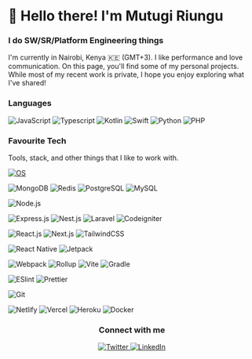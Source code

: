 <h1 align="left" id="macropower-title">👋 Hello there! I'm Mutugi Riungu</h1>
<h3 align="left">I do SW/SR/Platform Engineering things</h3>

<p>
  I'm currently in Nairobi, Kenya 🇰🇪 (GMT+3). I like performance and love communication. 
  On this page, you'll find some of my personal projects. While most of my recent work is private, I hope you enjoy exploring what I've shared!
</p>

<h3>Languages</h3>

<!-- ### Programming Languages -->
![JavaScript](https://img.shields.io/badge/-JavaScript-F7DF1C?style=flat-square&logo=javascript&logoColor=000000&labelColor=F7DF1C&color=FFCE5A)
![Typescript](https://img.shields.io/badge/-TypeScript-007ACC?style=flat-square&logo=typescript&logoColor=white)
![Kotlin](https://img.shields.io/badge/-Kotlin-F7DF1C?style=flat-square&logo=Kotlin&logoColor=FFFFFF&labelColor=FE24462&color=E24462)
![Swift](https://img.shields.io/badge/-Swift-f05138?style=flat-square&logo=swift&logoColor=ffffff)
![Python](https://img.shields.io/badge/-Python-3776AB?style=flat-square&logo=python&logoColor=ffffff)
![PHP](https://img.shields.io/badge/-PHP-777BB4?style=flat-square&logo=php&logoColor=ffffff)
<!-- ![JAVA](https://img.shields.io/badge/-JAVA-007396?style=flat-square&logo=openjdk&logoColor=ffffff) -->

<h3>Favourite Tech</h3>
<!-- ### Operating Systems -->
Tools, stack, and other things that I like to work with.

[![OS](https://img.shields.io/badge/OS-Debian-informational?style=flat-square&logo=debian&logoColor=white)](https://en.wikipedia.org/wiki/Debian)
<!-- [![OS](https://img.shields.io/badge/OS-Linux-informational?style=flat-square&logo=linux&logoColor=white)](https://en.wikipedia.org/wiki/Linux)
[![OS](https://img.shields.io/badge/OS-Windows-informational?style=flat-square&logo=windows&logoColor=white)](https://en.wikipedia.org/wiki/Microsoft_Windows)
[![OS](https://img.shields.io/badge/OS-macOS-informational?style=flat-square&logo=apple&logoColor=white)](https://en.wikipedia.org/wiki/MacOS) -->


<!-- ### Databases -->
![MongoDB](https://img.shields.io/badge/-MongoDB-589636?style=flat-square&logo=mongodb&logoColor=ffffff)
![Redis](https://img.shields.io/badge/-Redis-c93131?style=flat-square&logo=redis&logoColor=ffffff)
![PostgreSQL](https://img.shields.io/badge/-PostgreSQL-336791?style=flat-square&logo=postgresql&logoColor=ffffff)
![MySQL](https://img.shields.io/badge/-MySQL-00758f?style=flat-square&logo=mysql&logoColor=ffffff)

<!-- ### Operating Systems -->
![Node.js](https://img.shields.io/badge/-Node.js-43853D?style=flat-square&logo=node.js&logoColor=ffffff)
<!-- ### Backend Frameworks -->
![Express.js](https://img.shields.io/badge/-Express.js-282C34?style=flat-square&logo=express)
![Nest.js](https://img.shields.io/badge/-Nest.js-EA2845?style=flat-square&logo=nestjs)
![Laravel](https://img.shields.io/badge/-Laravel-f55247?style=flat-square&logo=laravel&logoColor=ffffff)
![Codeigniter](https://img.shields.io/badge/-Codeigniter-dd4814?style=flat-square&logo=codeigniter&logoColor=ffffff)
<!-- ### Frontend Frameworks and Libraries -->
![React.js](https://img.shields.io/badge/-React.js-282C34?style=flat-square&logo=react)
![Next.js](https://img.shields.io/badge/-Next.js-000000?style=flat-square&logo=nextdotjs)
![TailwindCSS](https://img.shields.io/badge/-TailwindCSS-1a202c?style=flat-square&logo=tailwind-css)
<!-- ### Mobile Development -->
![React Native](https://img.shields.io/badge/-React%20Native-2c3e50?style=flat-square&logo=react)
![Jetpack](https://img.shields.io/badge/-Jetpack-2c3e50?style=flat-square&logo=android)
<!-- ### Build Tools and Bundlers -->
![Webpack](https://img.shields.io/badge/-Webpack-2C3A42?style=flat-square&logo=webpack)
![Rollup](https://img.shields.io/badge/-Rollup-EC4A3F?style=flat-square&logo=rollupdotjs&logoColor=ffffff)
![Vite](https://img.shields.io/badge/-Vite-646CFF?style=flat-square&logo=vite&logoColor=ffffff)
![Gradle](https://img.shields.io/badge/-Gradle-02303A?style=flat-square&logo=gradle)
<!-- ### Code Quality Tools -->
![ESlint](https://img.shields.io/badge/-ESLint-4B32C3?style=flat-square&logo=eslint)
![Prettier](https://img.shields.io/badge/-Prettier-F7B93E?style=flat-square&logo=prettier&logoColor=ffffff)
<!-- ### Version Control -->
![Git](https://img.shields.io/badge/-Git-F05032?style=flat-square&logo=git&logoColor=ffffff)
<!-- ### Deployment Platforms -->
![Netlify](https://img.shields.io/badge/-Netlify-00C7B7?style=flat-square&logo=netlify&logoColor=ffffff)
![Vercel](https://img.shields.io/badge/-Vercel-000000?style=flat-square&logo=vercel&logoColor=ffffff)
![Heroku](https://img.shields.io/badge/-Heroku-430098?style=flat-square&logo=heroku&logoColor=ffffff)
![Docker](https://img.shields.io/badge/-Docker-2496ED?style=flat-square&logo=docker&logoColor=ffffff)

<!-- ### Editor / IDEs -->
<!-- [![Editor](https://img.shields.io/badge/Editor-VSCode-blue?style=flat-square&logo=visual-studio-code&logoColor=blue)](https://code.visualstudio.com/)
![IDE](https://img.shields.io/badge/IDE-Android%20Studio-000000?style=flat-square&logo=android-studio&logoColor=3DDC84&labelColor=gray)
![IDE](https://img.shields.io/badge/IDE-Xcode-1575F9?style=flat-square&logo=xcode&logoColor=1575F9&labelColor=gray) -->


<!-- <h3>Stats</h3>

<div align="center" >
<a  href="https://github.com/colrium">

<img src="https://raw.githubusercontent.com/colrium/github-profile-summary-cards/master/profile-summary-card-output/react/3-stats.svg" width="32.5%">
<img src="https://raw.githubusercontent.com/colrium/github-profile-summary-cards/master/profile-summary-card-output/react/1-repos-per-language.svg" width="32.5%">
<img src="https://raw.githubusercontent.com/colrium/github-profile-summary-cards/master/profile-summary-card-output/react/2-most-commit-language.svg" width="32.5%">

</a>
</div> -->

<h3 align="center">Connect with me</h3>

<p align="center">
  <a href="https://twitter.com/mutugiriungu" target="_blank">
    <img
      src="https://img.shields.io/badge/Twitter-1DA1F2?style=for-the-badge&logo=twitter&logoColor=white"
      alt="Twitter" />
  </a>
  <a href="https://linkedin.com/in/mutugiriungu" target="_blank">
    <img
      src="https://img.shields.io/badge/LinkedIn-0077B5?style=for-the-badge&logo=linkedin&logoColor=white"
      alt="LinkedIn" />
  </a>
</p>
